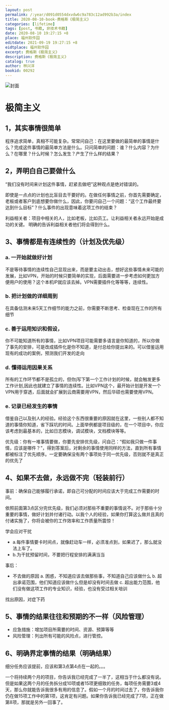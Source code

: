 ```yaml
---
layout: post
permalink: /:year/d091d0554dxvdw6c9a783c12ad992b3a/index
title: 2020-08-10-book-费格斯《极简主义》
categories: [lifetime]
tags: [post, 书籍, 非技术书籍]
date: 2020-08-10 19:27:15 +8
place: 福州软件园
editdate: 2021-09-19 19:27:15 +8
eidtplace: 福州软件园
excerpt: 费格斯《极简主义》
description: 费格斯《极简主义》
catalog: true
author: 林兴洋
bookid: 00292
---
```



![封面](https://gitee.com/linxingyang/at-2020-10-02-image/raw/master/image/T-talks/image/2020/books/jjzy.png)


# 极简主义
## 1，其实事情很简单

程序追求简单，真相不可能复杂。常常问自己：在这里要做的最简单的事情是什么？完成这件事情的最简单方法是什么。只问简单的问题：谁？什么内容？为什么？在哪里？什么时候？怎么发生？产生了什么样的结果？

## 2，弄明白自己要做什么

“我们没有时间来计划这件事情，赶紧去做吧”这种观点是绝对错误的。

即使是一点点的计划也比盲目去干要好的。在做任何事情之前，你首先需要确定，老板或者客户到底想要你做什么，因此，你要问自己一个问题：“这个工作最终要达到什么目标”？什么事件的出现意味着这项工作的结束？

利益相关者：项目中相关的人，比如老板，比如员工。让利益相关者永远开始是成功的关键。
明确的告诉利益相关者他们将会得到什么。


## 3、事情都是有连续性的（计划及优先级）

### a. 一开始就做好计划

不是等待事情的连续性自己显现出来，而是要主动出击，想好这些事情未来可能的发展，比如VPN，开始的时候只要简单的实现，后面需要进一步考虑如何更加方便用户的使用？这个本机IP就应该去掉。VPN需要插件化等等等，连续性。

### b. 把计划做的详细周到
 
 在具备估测未来5天工作细节的能力之前，你需要不断思考、检查现在工作的所有细节

### c. 善于运用知识和假设，

你不可能知道所有的事情，比如VPN项目可能需要多语言是你知道的，所以你做了事先的安排，可是改成插件化是你不知道，是付总给你提出来的。可以借鉴运用现有的成功的案例，预测我们开发的走向

### d. 懂得运用因果关系

所有的工作环节都不是孤立的，但你j写下第一个工作计划的时候，就会触发更多工作计划,因此也就建立了事情的连续性。比如VPN这个，最开始计划是开发一个VPN用于穿透，后面就会扩展到云商需要用VPN，然后华硕也需要使用VPN。

### e. 记录已经发生的事情

借鉴自己以及别人的经验。经验这个东西很重要的原因就在这里，一些别人都不知道的事情你知道，省下踩坑的时间。上面举例都是项目级的，在一个项目中，你应该考虑到最基本的，比如日志模块，调试模块，文档模块等等。


优先级：你有一堆事情要做，你要先安排优先级，问自己：“假如我只做一件事情，应该是哪件？”，得到答案后，对剩余的事情使用同样的方法，直到所有事情都被标注了优先顺序。一定要确保没有两个事项处于同一优先级，否则就不是真正的优先了


## 4、如果不去做，永远做不完（轻装前行）

事前：确保自己能够履行承诺，即自己可分配的时间应该大于完成工作需要的时间。

依照前面第3点区分完优先级，我们必须对那些不重要的事情说不。对于那些十分重要的事情，做好计划并付诸行动。以我个人的经验，如果你打算这么做并且真的付诸实施了，你将会被你的工作效率和工作质量所震惊！

学会应对干扰
* a.每件事情要卡时间点，就像赶动车一样，必须准点到，如果迟了，那么就没法上车了。
* b.为干扰预留时间，不要把行程安排的满满当当


事后：
* 不去做的原因
a. 困惑，不知道应该去做那些事，不知道自己应该做什么
b. 超出承诺范围，他们知道应该做什么但是却没有时间去做
c. 超出能力范围，他们没有做这项工作的专业知识，经验，也没有受过相关培训

找出原因，对症下药


## 5、事情的结果往往和预期的不一样（风险管理）

* 应急措施：增加项目所需要的时间、资源、预算等等
* 风险管理：列出所有可能的风险点，进行管控。


## 6、明确界定事情的结果（明确结果）

细分任务应该提前，应该和第3点第4点在一起的。。。

一个将持续两个月的项目，你告诉我已经完成了一半了，这相当于什么都没有说。但是如果这两个月的任务拆分成10项或者15项更细致的任务，每项任务需要3或4天，那么你就能告诉我很多有用的信息了。假如一个月的时间过去了，你告诉我你仍在做15项工作中的第1项，这肯定有问题。如果你告诉我已经完成了7项，正在做第8项，那就是另外一回事了。


